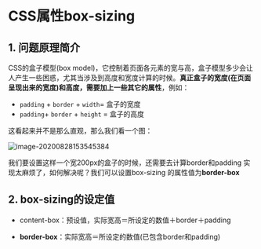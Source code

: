 # CSS属性box-sizing

## 1. 问题原理简介


CSS的盒子模型(box model)，它控制着页面各元素的宽与高，盒子模型多少会让人产生一些困惑，尤其当涉及到高度和宽度计算的时候。**真正盒子的宽度(在页面呈现出来的宽度)和高度，需要加上一些其它的属性**，例如：

- `padding` + `border` + `width`= 盒子的宽度
- `padding`+ `border` + `height` = 盒子的高度

这看起来并不是那么直观，那么我们看一个图：

![image-20200828153545384](https://abelsun-1256449468.cos.ap-beijing.myqcloud.com/image/img01.png)

我们要设置这样一个宽200px的盒子的时候，还需要去计算border和padding 实现太麻烦了，如何解决呢？我们可以设置box-sizing 的属性值为**border-box**

## 2. box-sizing的设定值

- content-box：预设值，实际宽高＝所设定的数值＋border＋padding

- **border-box**：实际宽高＝所设定的数值(已包含border和padding)
